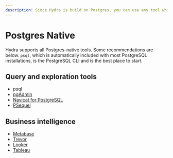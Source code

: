 ```yaml
---
description: Since Hydra is build on Postgres, you can use any tool which has Postgres support with Hydra.
---
```


# Postgres Native

Hydra supports all Postgres-native tools. Some recommendations are below. `psql`, which is automatically included with most PostgreSQL installations, is the PostgreSQL CLI and is the best place to start.

## Query and exploration tools

* psql
* [pgAdmin](https://www.pgadmin.org/)
* [Navicat for PostgreSQL](https://www.navicat.com/en/products/navicat-for-postgresql)
* [PSequel](https://psequel.com/)

## Business intelligence

* [Metabase](with-metabase.md)
* [Trevor](https://trevor.io/)
* [Looker](https://www.looker.com/)
* [Tableau](https://www.tableau.com/)
